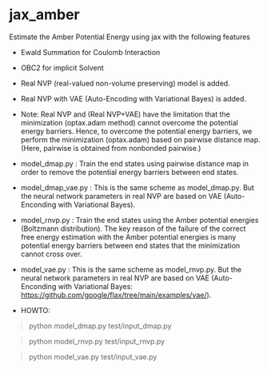 # jax_amber

Estimate the Amber Potential Energy using jax with the following features

* Ewald Summation for Coulomb Interaction

* OBC2 for implicit Solvent

* Real NVP (real-valued non-volume preserving) model is added.

* Real NVP with VAE (Auto-Encoding with Variational Bayes)  is added.

* Note: Real NVP and (Real NVP+VAE) have the limitation that the minimization (optax.adam method) cannot overcome the potential energy barriers. Hence, to overcome the potential energy barriers, we perform the minimization (optax.adam) based on pairwise distance map. (Here, pairwise is obtained from nonbonded pairwise.)

* model_dmap.py : Train the end states using pairwise distance map in order to remove the potential energy barriers between end states.

* model_dmap_vae.py : This is the same scheme as model_dmap.py. But the neural network parameters in real NVP are based on  VAE (Auto-Enconding with Variational Bayes).

* model_rnvp.py : Train the end states using the Amber potential energies (Boltzmann distribution). The key reason of the failure of the correct free energy estimation with the Amber potential energies is many potential energy barriers between end states that the minimization cannot cross over.

* model_vae.py : This is the same scheme as model_rnvp.py. But the neural network parameters in real NVP are based on VAE (Auto-Enconding with Variational Bayes: https://github.com/google/flax/tree/main/examples/vae/). 

* HOWTO:
> python model_dmap.py test/input_dmap.py

> python model_rnvp.py test/input_rnvp.py

> python model_vae.py test/input_vae.py
